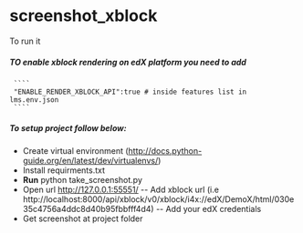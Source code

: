 # screenshot_xblock

To run it

##### TO enable xblock rendering on edX platform you need to add
     ````
     "ENABLE_RENDER_XBLOCK_API":true # inside features list in  lms.env.json
     ````

##### To setup project follow below:

-  Create virtual environment (http://docs.python-guide.org/en/latest/dev/virtualenvs/)
- Install requirments.txt
- **Run** python take_screenshot.py 
- Open url http://127.0.0.1:55551/
  -- Add xblock url (i.e http://localhost:8000/api/xblock/v0/xblock/i4x://edX/DemoX/html/030e35c4756a4ddc8d40b95fbbfff4d4)
  -- Add your edX credentials 
- Get screenshot at project folder
